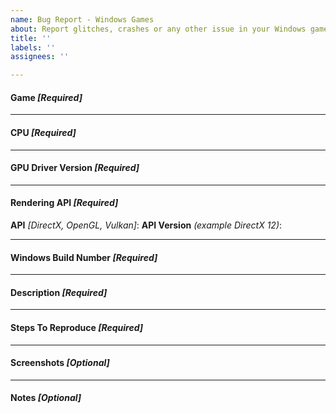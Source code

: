 ```yaml
---
name: Bug Report - Windows Games
about: Report glitches, crashes or any other issue in your Windows games
title: ''
labels: ''
assignees: ''

---
```

#### Game _[Required]_


---
#### CPU _[Required]_


---
#### GPU Driver Version _[Required]_


---
#### Rendering API _[Required]_

**API** _[DirectX, OpenGL, Vulkan]_:
**API Version** _(example DirectX 12)_:

---
#### Windows Build Number _[Required]_


---
#### Description _[Required]_

---
#### Steps To Reproduce _[Required]_


---
#### Screenshots _[Optional]_


---
#### Notes _[Optional]_

